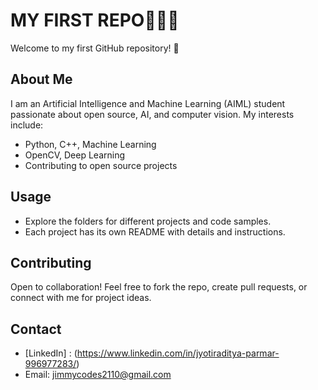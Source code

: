 # MY FIRST REPO🧑🏻‍💻

Welcome to my first GitHub repository! 👋

## About Me

I am an Artificial Intelligence and Machine Learning (AIML) student passionate about open source, AI, and computer vision. My interests include:
- Python, C++, Machine Learning
- OpenCV, Deep Learning
- Contributing to open source projects




## Usage

- Explore the folders for different projects and code samples.
- Each project has its own README with details and instructions.

## Contributing

Open to collaboration! Feel free to fork the repo, create pull requests, or connect with me for project ideas.

## Contact

- [LinkedIn] : (https://www.linkedin.com/in/jyotiraditya-parmar-996977283/)
- Email: jimmycodes2110@gmail.com


